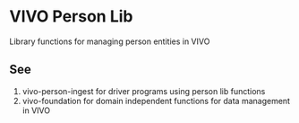 # VIVO Person Lib

Library functions for managing person entities in VIVO

## See
1. vivo-person-ingest for driver programs using person lib functions
1. vivo-foundation for domain independent functions for data management in VIVO
